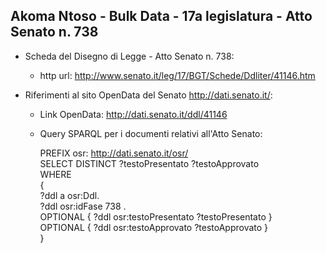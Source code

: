 ## Akoma Ntoso - Bulk Data - 17a legislatura - Atto Senato n. 738 ##

* Scheda del Disegno di Legge - Atto Senato n. 738:
	* http url: http://www.senato.it/leg/17/BGT/Schede/Ddliter/41146.htm

* Riferimenti al sito OpenData del Senato http://dati.senato.it/:
	* Link OpenData: http://dati.senato.it/ddl/41146
	* Query SPARQL per i documenti relativi all'Atto Senato:

        PREFIX osr: <http://dati.senato.it/osr/>  
		SELECT DISTINCT ?testoPresentato ?testoApprovato  
		WHERE  
		{  
		    ?ddl a osr:Ddl.  
		    ?ddl osr:idFase 738 .  
		    OPTIONAL { ?ddl osr:testoPresentato ?testoPresentato }  
		    OPTIONAL { ?ddl osr:testoApprovato ?testoApprovato }  
		}
		
